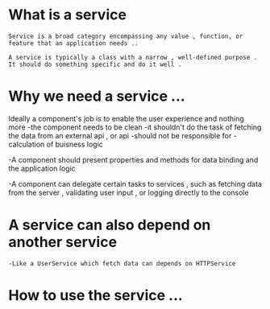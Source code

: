 # What is a service 
    Service is a broad category encompassing any value , function, or feature that an application needs .. 

    A service is typically a class with a narrow , well-defined purpose . 
    It should do something specific and do it well .


# Why we need a service ... 

Ideally a component's job is to enable the user experience and nothing more 
-the component needs to be clean 
    -it shouldn't do the task of fetching the data from an external api , or api
    -should not be responsible for 
        -calculation of buisness logic


-A component should present properties and methods for data binding and the application logic 



-A component can delegate certain tasks to services , such as fetching data from the server , validating user input , or logging directly to the console 


# A service can also depend on another service
    -Like a UserService which fetch data can depends on HTTPService

# How to use the service ...





